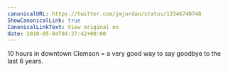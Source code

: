 ```yaml
---
canonicalURL: https://twitter.com/jmjordan/status/13346740748
ShowCanonicalLink: true
CanonicalLinkText: View original on
date: 2010-05-04T04:27:42+00:00
---
```

10 hours in downtown Clemson = a very good way to say goodbye to the last 6 years.